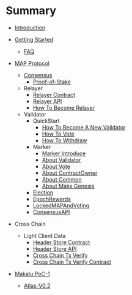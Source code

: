 # Summary

* [Introduction](README.md)

* [Getting Started]()
    * [FAQ](getting-started/faq.md)

* [MAP Protocol](map-protocol/setValidator.md)
    * [Consensus](map-protocol/consensus/Consensue.md)
        * [Proof-of-Stake](map-protocol/consensus/Proof-of-Stake.md)
    * Relayer
        * [Relayer Contract](map-protocol/relayer/Relayer-Contract.md)
        * [Relayer API](map-protocol/relayer/Relayer-API.md)
        * [How To Become Relayer](map-protocol/relayer/QuickStart.md)
    * Vaildator
         * QuickStart
              * [How To Become A New Validator](map-protocol/validator/QuickStart/HowToBecomeANewValidator.md) 
              * [How To Vote](map-protocol/validator/QuickStart/HowToVote.md)
              * [How To Withdraw](map-protocol/validator/QuickStart/HowToWithdraw.md)
         * Marker
              * [Marker Introduce](map-protocol/validator/Marker/Marker.md)
              * [About Validator](map-protocol/validator/Marker/AboutValidator.md)
              * [About Vote](map-protocol/validator/Marker/AboutVote.md)
              * [About ContractOwner](map-protocol/validator/Marker/AboutContractOwner.md)
              * [About Common](map-protocol/validator/Marker/AboutCommon.md)
              * [About Make Genesis](map-protocol/validator/Marker/AboutMakeGenesis.md)
         * [Election](map-protocol/validator/Election.md)
         * [EpochRewards](map-protocol/validator/EpochRewards.md)
         * [LockedMAPAndVoting](map-protocol/validator/LockedMAPAndVoting.md)
         * [ConsensusAPI](map-protocol/validator/ConsensusAPI.md)

* Cross Chain
    * Light Client Data
        * [Header Store Contract](cross-chain/light-client-data/Header-Store-Contract.md)
        * [Header Store API](cross-chain/light-client-data/Header-Store-API.md)
        * [Cross Chain Tx Verify](cross-chain/tx-verify/Tx-Verify.md)
        * [Cross Chain Tx Verify Contract](cross-chain/tx-verify/Tx-Verify-Contract.md)

* [Makalu PoC-1](Makalu-PoC-1/README.md)
    * [Atlas-V0.2](Makalu-PoC-1/Atlas-V0.2.md)
